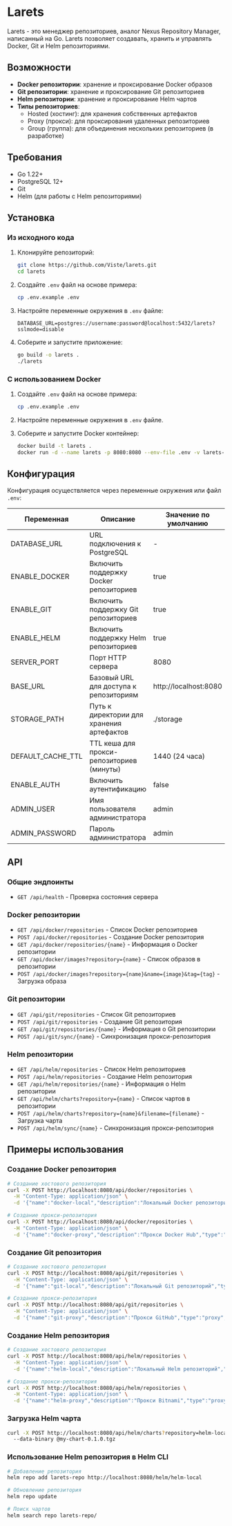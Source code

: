 # Larets

Larets - это менеджер репозиториев, аналог Nexus Repository Manager, написанный на Go. Larets позволяет создавать,
хранить и управлять Docker, Git и Helm репозиториями.

## Возможности

- **Docker репозитории**: хранение и проксирование Docker образов
- **Git репозитории**: хранение и проксирование Git репозиториев
- **Helm репозитории**: хранение и проксирование Helm чартов
- **Типы репозиториев**:
    - Hosted (хостинг): для хранения собственных артефактов
    - Proxy (прокси): для проксирования удаленных репозиториев
    - Group (группа): для объединения нескольких репозиториев (в разработке)

## Требования

- Go 1.22+
- PostgreSQL 12+
- Git
- Helm (для работы с Helm репозиториями)

## Установка

### Из исходного кода

1. Клонируйте репозиторий:
   ```bash
   git clone https://github.com/Viste/larets.git
   cd larets
   ```

2. Создайте `.env` файл на основе примера:
   ```bash
   cp .env.example .env
   ```

3. Настройте переменные окружения в `.env` файле:
   ```
   DATABASE_URL=postgres://username:password@localhost:5432/larets?sslmode=disable
   ```

4. Соберите и запустите приложение:
   ```bash
   go build -o larets .
   ./larets
   ```

### С использованием Docker

1. Создайте `.env` файл на основе примера:
   ```bash
   cp .env.example .env
   ```

2. Настройте переменные окружения в `.env` файле.

3. Соберите и запустите Docker контейнер:
   ```bash
   docker build -t larets .
   docker run -d --name larets -p 8080:8080 --env-file .env -v larets-storage:/app/storage larets
   ```

## Конфигурация

Конфигурация осуществляется через переменные окружения или файл `.env`:

| Переменная        | Описание                                  | Значение по умолчанию |
|-------------------|-------------------------------------------|-----------------------|
| DATABASE_URL      | URL подключения к PostgreSQL              | -                     |
| ENABLE_DOCKER     | Включить поддержку Docker репозиториев    | true                  |
| ENABLE_GIT        | Включить поддержку Git репозиториев       | true                  |
| ENABLE_HELM       | Включить поддержку Helm репозиториев      | true                  |
| SERVER_PORT       | Порт HTTP сервера                         | 8080                  |
| BASE_URL          | Базовый URL для доступа к репозиториям    | http://localhost:8080 |
| STORAGE_PATH      | Путь к директории для хранения артефактов | ./storage             |
| DEFAULT_CACHE_TTL | TTL кеша для прокси-репозиториев (минуты) | 1440 (24 часа)        |
| ENABLE_AUTH       | Включить аутентификацию                   | false                 |
| ADMIN_USER        | Имя пользователя администратора           | admin                 |
| ADMIN_PASSWORD    | Пароль администратора                     | admin                 |

## API

### Общие эндпоинты

- `GET /api/health` - Проверка состояния сервера

### Docker репозитории

- `GET /api/docker/repositories` - Список Docker репозиториев
- `POST /api/docker/repositories` - Создание Docker репозитория
- `GET /api/docker/repositories/{name}` - Информация о Docker репозитории
- `GET /api/docker/images?repository={name}` - Список образов в репозитории
- `POST /api/docker/images?repository={name}&name={image}&tag={tag}` - Загрузка образа

### Git репозитории

- `GET /api/git/repositories` - Список Git репозиториев
- `POST /api/git/repositories` - Создание Git репозитория
- `GET /api/git/repositories/{name}` - Информация о Git репозитории
- `POST /api/git/sync/{name}` - Синхронизация прокси-репозитория

### Helm репозитории

- `GET /api/helm/repositories` - Список Helm репозиториев
- `POST /api/helm/repositories` - Создание Helm репозитория
- `GET /api/helm/repositories/{name}` - Информация о Helm репозитории
- `GET /api/helm/charts?repository={name}` - Список чартов в репозитории
- `POST /api/helm/charts?repository={name}&filename={filename}` - Загрузка чарта
- `POST /api/helm/sync/{name}` - Синхронизация прокси-репозитория

## Примеры использования

### Создание Docker репозитория

```bash
# Создание хостового репозитория
curl -X POST http://localhost:8080/api/docker/repositories \
  -H "Content-Type: application/json" \
  -d '{"name":"docker-local","description":"Локальный Docker репозиторий","type":"hosted"}'

# Создание прокси-репозитория
curl -X POST http://localhost:8080/api/docker/repositories \
  -H "Content-Type: application/json" \
  -d '{"name":"docker-proxy","description":"Прокси Docker Hub","type":"proxy","url":"https://registry-1.docker.io"}'
```

### Создание Git репозитория

```bash
# Создание хостового репозитория
curl -X POST http://localhost:8080/api/git/repositories \
  -H "Content-Type: application/json" \
  -d '{"name":"git-local","description":"Локальный Git репозиторий","type":"hosted"}'

# Создание прокси-репозитория
curl -X POST http://localhost:8080/api/git/repositories \
  -H "Content-Type: application/json" \
  -d '{"name":"git-proxy","description":"Прокси GitHub","type":"proxy","url":"https://github.com/Viste/larets.git"}'
```

### Создание Helm репозитория

```bash
# Создание хостового репозитория
curl -X POST http://localhost:8080/api/helm/repositories \
  -H "Content-Type: application/json" \
  -d '{"name":"helm-local","description":"Локальный Helm репозиторий","type":"hosted"}'

# Создание прокси-репозитория
curl -X POST http://localhost:8080/api/helm/repositories \
  -H "Content-Type: application/json" \
  -d '{"name":"helm-proxy","description":"Прокси Bitnami","type":"proxy","url":"https://charts.bitnami.com/bitnami"}'
```

### Загрузка Helm чарта

```bash
curl -X POST http://localhost:8080/api/helm/charts?repository=helm-local&filename=my-chart-0.1.0.tgz \
  --data-binary @my-chart-0.1.0.tgz
```

### Использование Helm репозитория в Helm CLI

```bash
# Добавление репозитория
helm repo add larets-repo http://localhost:8080/helm/helm-local

# Обновление репозитория
helm repo update

# Поиск чартов
helm search repo larets-repo/
```
